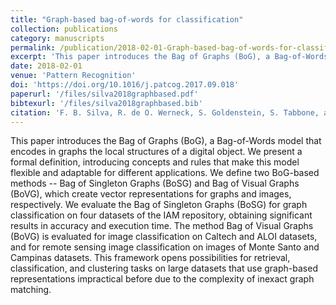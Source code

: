 ```yaml
---
title: "Graph-based bag-of-words for classification"
collection: publications
category: manuscripts
permalink: /publication/2018-02-01-Graph-based-bag-of-words-for-classification
excerpt: 'This paper introduces the Bag of Graphs (BoG), a Bag-of-Words model that encodes in graphs the local structures of a digital object. Two BoG-based methods, Bag of Singleton Graphs (BoSG) and Bag of Visual Graphs (BoVG), are defined and evaluated for graph and image classification.'
date: 2018-02-01
venue: 'Pattern Recognition'
doi: 'https://doi.org/10.1016/j.patcog.2017.09.018'
paperurl: '/files/silva2018graphbased.pdf'
bibtexurl: '/files/silva2018graphbased.bib'
citation: 'F. B. Silva, R. de O. Werneck, S. Goldenstein, S. Tabbone, and R. da S. Torres. Graph-based bag-of-words for classification. Pattern Recognition, 74(Supplement C):266 – 285, February 2018.'
---
```


This paper introduces the Bag of Graphs (BoG), a Bag-of-Words model that encodes in graphs the local structures of a digital object. We present a formal definition, introducing concepts and rules that make this model flexible and adaptable for different applications. We define two BoG-based methods -- Bag of Singleton Graphs (BoSG) and Bag of Visual Graphs (BoVG), which create vector representations for graphs and images, respectively. We evaluate the Bag of Singleton Graphs (BoSG) for graph classification on four datasets of the IAM repository, obtaining significant results in accuracy and execution time. The method Bag of Visual Graphs (BoVG) is evaluated for image classification on Caltech and ALOI datasets, and for remote sensing image classification on images of Monte Santo and Campinas datasets. This framework opens possibilities for retrieval, classification, and clustering tasks on large datasets that use graph-based representations impractical before due to the complexity of inexact graph matching.
